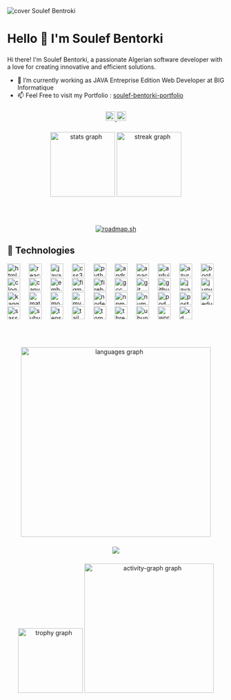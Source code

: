 <img align="center" src="https://firebasestorage.googleapis.com/v0/b/soulefportfolio.appspot.com/o/github%2FNavy%20Geometric%20Technology%20LinkedIn%20Banner.png?alt=media&token=ac9559d2-2435-42ff-9c7f-854d262e623d" alt="cover Soulef Bentroki"/>

<h1 align="left">Hello 👋 I'm Soulef Bentorki</h1>

<!-- <img align="right" height="150" src="https://i.imgflip.com/65efzo.gif"  /> -->

###

<div align="left">
 
  Hi there! I'm Soulef Bentorki, a passionate Algerian software developer with a love for creating innovative and efficient solutions. 
  
- 🔭 I’m currently working as JAVA Entreprise Edition Web Developer at BIG Informatique
- 📫 Feel Free to visit my Portfolio : [soulef-bentorki-portfolio](https://soulefbentorki.netlify.app) 
</div>

###

<div align="center">
  <a href="https://www.instagram.com/su_codz/" target="_blank">
    <img src="https://img.shields.io/static/v1?message=Instagram&logo=instagram&label=&color=E4405F&logoColor=white&labelColor=&style=for-the-badge" height="22" alt="instagram logo"  />
  </a>
  <a href="https://www.linkedin.com/in/soulef-bentorki-619aa321a/" target="_blank">
    <img src="https://img.shields.io/static/v1?message=LinkedIn&logo=linkedin&label=&color=0077B5&logoColor=white&labelColor=&style=for-the-badge" height="22" alt="linkedin logo"  />
  </a>
</div>

###

<div align="center">
  <img src="https://github-readme-stats.vercel.app/api?username=sucodz&hide_title=false&hide_rank=false&show_icons=true&include_all_commits=true&count_private=true&disable_animations=false&theme=dracula&locale=en&hide_border=false" height="150" alt="stats graph"  />
  <img src="https://streak-stats.demolab.com?user=sucodz&locale=en&mode=daily&theme=dracula&hide_border=false&border_radius=5" height="150" alt="streak graph"  />
</div>

###

<br clear="both">

###

<div align="center">
 <a href="https://roadmap.sh"><img src="https://roadmap.sh/card/wide/669b9af69a21cb3c68644a07?variant=light&roadmaps=javascript%2Cjava%2Csql%2Cdata-analyst" alt="roadmap.sh"/></a>
</div>

###

## 🚀 Technologies

<div align="left">
<img src="https://cdn.jsdelivr.net/gh/devicons/devicon/icons/html5/html5-original.svg" height="30" alt="html5 logo" title="HTML5" />
<img width="12" />
<img src="https://cdn.jsdelivr.net/gh/devicons/devicon/icons/react/react-original.svg" height="30" alt="react logo" title="React" />
<img width="12" />
<img src="https://cdn.jsdelivr.net/gh/devicons/devicon/icons/javascript/javascript-original.svg" height="30" alt="javascript logo" title="JavaScript" />
<img width="12" />
<img src="https://cdn.jsdelivr.net/gh/devicons/devicon/icons/css3/css3-original.svg" height="30" alt="css3 logo" title="CSS3" />
<img width="12" />
<img src="https://cdn.jsdelivr.net/gh/devicons/devicon/icons/python/python-original.svg" height="30" alt="python logo" title="Python" />
<img width="12" />
<img src="https://cdn.jsdelivr.net/gh/devicons/devicon/icons/android/android-original.svg" height="30" alt="android logo" title="Android" />
<img width="12" />
<img src="https://cdn.jsdelivr.net/gh/devicons/devicon/icons/apache/apache-original.svg" height="30" alt="apache logo" title="Apache" />
<img width="12" />
<img src="https://cdn.jsdelivr.net/gh/devicons/devicon/icons/arduino/arduino-original.svg" height="30" alt="arduino logo" title="Arduino" />
<img width="12" />
<img src="https://cdn.jsdelivr.net/gh/devicons/devicon/icons/azure/azure-original.svg" height="30" alt="azure logo" title="Azure" />
<img width="12" />
<img src="https://cdn.jsdelivr.net/gh/devicons/devicon/icons/bootstrap/bootstrap-original.svg" height="30" alt="bootstrap logo" title="Bootstrap" />
<img width="12" />
<img src="https://cdn.jsdelivr.net/gh/devicons/devicon/icons/c/c-original.svg" height="30" alt="c logo" title="C" />
<img width="12" />
<img src="https://cdn.jsdelivr.net/gh/devicons/devicon/icons/canva/canva-original.svg" height="30" alt="canva logo" title="Canva" />
<img width="12" />
<img src="https://cdn.jsdelivr.net/gh/devicons/devicon/icons/embeddedc/embeddedc-original.svg" height="30" alt="embeddedc logo" title="Embedded C" />
<img width="12" />
<img src="https://cdn.jsdelivr.net/gh/devicons/devicon/icons/figma/figma-original.svg" height="30" alt="figma logo" title="Figma" />
<img width="12" />
<img src="https://cdn.jsdelivr.net/gh/devicons/devicon/icons/firebase/firebase-plain.svg" height="30" alt="firebase logo" title="Firebase" />
<img width="12" />
<img src="https://cdn.jsdelivr.net/gh/devicons/devicon/icons/gcc/gcc-original.svg" height="30" alt="gcc logo" title="GCC" />
<img width="12" />
<img src="https://cdn.jsdelivr.net/gh/devicons/devicon/icons/git/git-original.svg" height="30" alt="git logo" title="Git" />
<img width="12" />
<img src="https://cdn.jsdelivr.net/gh/devicons/devicon/icons/github/github-original.svg" height="30" alt="github logo" title="GitHub" />
<img width="12" />
<img src="https://cdn.jsdelivr.net/gh/devicons/devicon/icons/java/java-original.svg" height="30" alt="java logo" title="Java" />
<img width="12" />
<img src="https://cdn.jsdelivr.net/gh/devicons/devicon/icons/jupyter/jupyter-original.svg" height="30" alt="jupyter logo" title="Jupyter" />
<img width="12" />
<img src="https://cdn.jsdelivr.net/gh/devicons/devicon/icons/kaggle/kaggle-original.svg" height="30" alt="kaggle logo" title="Kaggle" />
<img width="12" />
<img src="https://cdn.jsdelivr.net/gh/devicons/devicon/icons/materialui/materialui-original.svg" height="30" alt="materialui logo" title="Material UI" />
<img width="12" />
<img src="https://cdn.jsdelivr.net/gh/devicons/devicon/icons/mongodb/mongodb-original.svg" height="30" alt="mongodb logo" title="MongoDB" />
<img width="12" />
<img src="https://cdn.jsdelivr.net/gh/devicons/devicon/icons/mysql/mysql-original.svg" height="30" alt="mysql logo" title="MySQL" />
<img width="12" />
<img src="https://cdn.jsdelivr.net/gh/devicons/devicon/icons/nodejs/nodejs-original.svg" height="30" alt="nodejs logo" title="Node.js" />
<img width="12" />
<img src="https://cdn.jsdelivr.net/gh/devicons/devicon/icons/npm/npm-original-wordmark.svg" height="30" alt="npm logo" title="NPM" />
<img width="12" />
<img src="https://cdn.jsdelivr.net/gh/devicons/devicon/icons/numpy/numpy-original.svg" height="30" alt="numpy logo" title="NumPy" />
<img width="12" />
<img src="https://cdn.jsdelivr.net/gh/devicons/devicon/icons/podman/podman-original.svg" height="30" alt="podman logo" title="Podman" />
<img width="12" />
<img src="https://cdn.jsdelivr.net/gh/devicons/devicon/icons/postgresql/postgresql-original.svg" height="30" alt="postgresql logo" title="PostgreSQL" />
<img width="12" />
<img src="https://cdn.jsdelivr.net/gh/devicons/devicon/icons/redux/redux-original.svg" height="30" alt="redux logo" title="Redux" />
<img width="12" />
<img src="https://cdn.jsdelivr.net/gh/devicons/devicon/icons/sass/sass-original.svg" height="30" alt="sass logo" title="Sass" />
<img width="12" />
<img src="https://cdn.jsdelivr.net/gh/devicons/devicon/icons/subversion/subversion-original.svg" height="30" alt="subversion logo" title="Subversion" />
<img width="12" />
<img src="https://cdn.jsdelivr.net/gh/devicons/devicon/icons/tensorflow/tensorflow-original.svg" height="30" alt="tensorflow logo" title="TensorFlow" />
<img width="12" />
<img src="https://cdn.jsdelivr.net/gh/devicons/devicon/icons/tailwindcss/tailwindcss-original-wordmark.svg" height="30" alt="tailwindcss logo" title="Tailwind CSS" />
<img width="12" />
<img src="https://cdn.jsdelivr.net/gh/devicons/devicon/icons/tomcat/tomcat-original.svg" height="30" alt="tomcat logo" title="Tomcat" />
<img width="12" />
<img src="https://cdn.jsdelivr.net/gh/devicons/devicon/icons/threejs/threejs-original.svg" height="30" alt="threejs logo" title="Three.js" />
<img width="12" />
<img src="https://cdn.jsdelivr.net/gh/devicons/devicon/icons/ubuntu/ubuntu-plain.svg" height="30" alt="ubuntu logo" title="Ubuntu" />
<img width="12" />
<img src="https://cdn.jsdelivr.net/gh/devicons/devicon/icons/wordpress/wordpress-original.svg" height="30" alt="wordpress logo" title="WordPress" />
<img width="12" />
<img src="https://cdn.jsdelivr.net/gh/devicons/devicon/icons/xd/xd-plain.svg" height="30" alt="xd logo" title="Adobe XD" />
</div>

###

<br clear="both">

###

<div align="center">
 <img src="https://github-readme-stats.vercel.app/api/top-langs?username=sucodz&locale=en&hide_title=false&layout=compact&card_width=320&langs_count=5&theme=dracula&hide_border=false" width="440" alt="languages graph"  />
</div>

###

<div align="center">
  <img src="https://profile-counter.glitch.me/sucodz/count.svg?"  />
</div>


###

<div align="center">
  <img src="https://github-profile-trophy.vercel.app?username=sucodz&theme=dracula&column=-1&row=1&margin-w=8&margin-h=8&no-bg=false&no-frame=false&order=4" height="150" alt="trophy graph"  />
  <img src="https://github-readme-activity-graph.vercel.app/graph?username=sucodz&radius=16&theme=react&area=true&order=5" height="300" alt="activity-graph graph"  />
</div>

###
